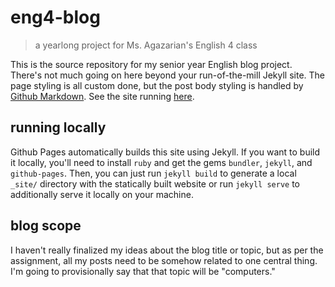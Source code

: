 # eng4-blog

> a yearlong project for Ms. Agazarian's English 4 class

This is the source repository for my senior year English blog project. There's not much going on here beyond your run-of-the-mill Jekyll site. The page styling is all custom done, but the post body styling is handled by [Github Markdown](https://github.com/sindresorhus/github-markdown-css). See the site running [here](https://blog.ericzheng.org).

## running locally
Github Pages automatically builds this site using Jekyll. If you want to build it locally, you'll need to install `ruby` and get the gems `bundler`, `jekyll`, and `github-pages`. Then, you can just run `jekyll build` to generate a local `_site/` directory with the statically built website or run `jekyll serve` to additionally serve it locally on your machine.

## blog scope
I haven't really finalized my ideas about the blog title or topic, but as per the assignment, all my posts need to be somehow related to one central thing. I'm going to provisionally say that that topic will be "computers."
